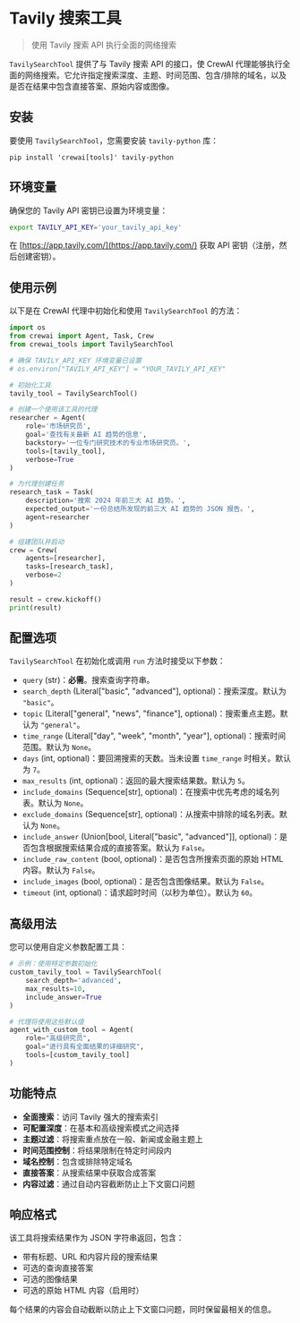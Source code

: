 # Tavily 搜索工具

> 使用 Tavily 搜索 API 执行全面的网络搜索

`TavilySearchTool` 提供了与 Tavily 搜索 API 的接口，使 CrewAI 代理能够执行全面的网络搜索。它允许指定搜索深度、主题、时间范围、包含/排除的域名，以及是否在结果中包含直接答案、原始内容或图像。

## 安装

要使用 `TavilySearchTool`，您需要安装 `tavily-python` 库：

```shell  theme={null}
pip install 'crewai[tools]' tavily-python
```

## 环境变量

确保您的 Tavily API 密钥已设置为环境变量：

```bash  theme={null}
export TAVILY_API_KEY='your_tavily_api_key'
```

在 [https://app.tavily.com/](https://app.tavily.com/) 获取 API 密钥（注册，然后创建密钥）。

## 使用示例

以下是在 CrewAI 代理中初始化和使用 `TavilySearchTool` 的方法：

```python  theme={null}
import os
from crewai import Agent, Task, Crew
from crewai_tools import TavilySearchTool

# 确保 TAVILY_API_KEY 环境变量已设置
# os.environ["TAVILY_API_KEY"] = "YOUR_TAVILY_API_KEY"

# 初始化工具
tavily_tool = TavilySearchTool()

# 创建一个使用该工具的代理
researcher = Agent(
    role='市场研究员',
    goal='查找有关最新 AI 趋势的信息',
    backstory='一位专门研究技术的专业市场研究员。',
    tools=[tavily_tool],
    verbose=True
)

# 为代理创建任务
research_task = Task(
    description='搜索 2024 年前三大 AI 趋势。',
    expected_output='一份总结所发现的前三大 AI 趋势的 JSON 报告。',
    agent=researcher
)

# 组建团队并启动
crew = Crew(
    agents=[researcher],
    tasks=[research_task],
    verbose=2
)

result = crew.kickoff()
print(result)
```

## 配置选项

`TavilySearchTool` 在初始化或调用 `run` 方法时接受以下参数：

* `query` (str)：**必需**。搜索查询字符串。
* `search_depth` (Literal\["basic", "advanced"], optional)：搜索深度。默认为 `"basic"`。
* `topic` (Literal\["general", "news", "finance"], optional)：搜索重点主题。默认为 `"general"`。
* `time_range` (Literal\["day", "week", "month", "year"], optional)：搜索时间范围。默认为 `None`。
* `days` (int, optional)：要回溯搜索的天数。当未设置 `time_range` 时相关。默认为 `7`。
* `max_results` (int, optional)：返回的最大搜索结果数。默认为 `5`。
* `include_domains` (Sequence\[str], optional)：在搜索中优先考虑的域名列表。默认为 `None`。
* `exclude_domains` (Sequence\[str], optional)：从搜索中排除的域名列表。默认为 `None`。
* `include_answer` (Union\[bool, Literal\["basic", "advanced"]], optional)：是否包含根据搜索结果合成的直接答案。默认为 `False`。
* `include_raw_content` (bool, optional)：是否包含所搜索页面的原始 HTML 内容。默认为 `False`。
* `include_images` (bool, optional)：是否包含图像结果。默认为 `False`。
* `timeout` (int, optional)：请求超时时间（以秒为单位）。默认为 `60`。

## 高级用法

您可以使用自定义参数配置工具：

```python  theme={null}
# 示例：使用特定参数初始化
custom_tavily_tool = TavilySearchTool(
    search_depth='advanced',
    max_results=10,
    include_answer=True
)

# 代理将使用这些默认值
agent_with_custom_tool = Agent(
    role="高级研究员",
    goal="进行具有全面结果的详细研究",
    tools=[custom_tavily_tool]
)
```

## 功能特点

* **全面搜索**：访问 Tavily 强大的搜索索引
* **可配置深度**：在基本和高级搜索模式之间选择
* **主题过滤**：将搜索重点放在一般、新闻或金融主题上
* **时间范围控制**：将结果限制在特定时间段内
* **域名控制**：包含或排除特定域名
* **直接答案**：从搜索结果中获取合成答案
* **内容过滤**：通过自动内容截断防止上下文窗口问题

## 响应格式

该工具将搜索结果作为 JSON 字符串返回，包含：

* 带有标题、URL 和内容片段的搜索结果
* 可选的查询直接答案
* 可选的图像结果
* 可选的原始 HTML 内容（启用时）

每个结果的内容会自动截断以防止上下文窗口问题，同时保留最相关的信息。